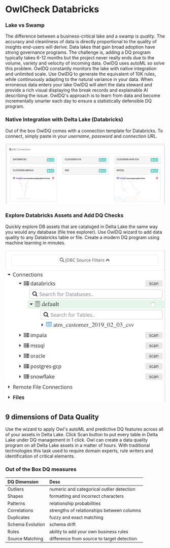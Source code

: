 # OwlCheck Databricks

### Lake vs Swamp

The difference between a business-critical lake and a swamp is _quality_. The accuracy and cleanliness of data is directly proportional to the quality of insights end-users will derive. Data lakes that gain broad adoption have strong governance programs. The challenge is, adding a DQ program typically takes 6-12 months but the project never really ends due to the volume, variety and velocity of incoming data. OwlDQ uses autoML so solve this problem. OwlDQ constantly monitors the lake with native integration and unlimited scale. Use OwlDQ to generate the equivalent of 10K rules, while continuously adapting to the natural variance in your data. When erroneous data enters your lake OwlDQ will alert the data steward and provide a rich visual displaying the break records and explainable AI describing the issue.  OwlDQ's approach is to learn from data and become incrementally smarter each day to ensure a statistically defensible DQ program.

### Native Integration with Delta Lake \(Databricks\)

Out of the box OwlDQ comes with a connection template for Databricks.  To connect, simply paste in your _username_, _password_ and _connection URL_.   

![](../../.gitbook/assets/owl-databricks.png)

### Explore Databricks Assets and Add DQ Checks

Quickly explore DB assets that are cataloged in Delta Lake the same way you would any database \(file tree explorer\).  Use OwlDQ wizard to add data quality to any Databricks table or file.  Create a modern DQ program using machine learning in minutes.

![](../../.gitbook/assets/screen-shot-2020-01-30-at-7.22.56-pm.png)

## 9 dimensions of Data Quality

Use the wizard to apply Owl's autoML and predictive DQ features across all of your assets in Delta Lake.  Click Scan button to put every table in Delta Lake under DQ management in 1 click.  Owl can create a data quality program on all Delta Lake assets in a matter of hours.  With traditional technologies this task used to require domain experts, rule writers and identification of critical elements. 

### Out of the Box DQ measures

| DQ Dimension | Desc |
| :--- | :--- |
| Outliers | numeric and categorical outlier detection |
| Shapes | formatting and incorrect characters |
| Patterns | relationship probabilities |
| Correlations | strengths of relationships between columns |
| Duplicates | fuzzy and exact matching |
| Schema Evolution | schema drift |
| Rules | ability to add your own business rules |
| Source Matching | difference from source to target detection |

